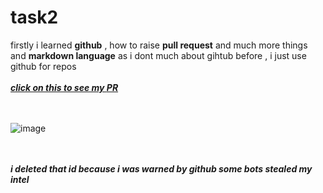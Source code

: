 # task2

firstly i learned **github** , how to raise **pull request** and much more things
and **markdown language** as i dont much about gihtub before , i just use github for repos
<br></br>
***[click on this to see my ***PR***](https://github.com/technojam/Hacktoberfest-2020-Baby/pull/191)***

<br></br>
![image](https://user-images.githubusercontent.com/81116984/113518261-c490da00-95a2-11eb-8d37-0be7fcf6eb54.png)

<br></br>
***i deleted that id because i was warned by github some bots stealed my intel***



